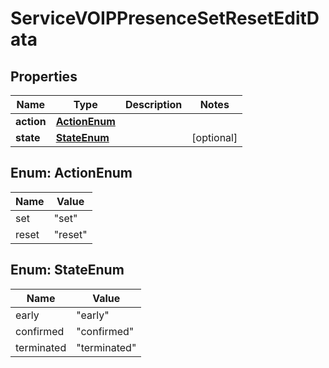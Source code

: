 

# ServiceVOIPPresenceSetResetEditData


## Properties

| Name | Type | Description | Notes |
|------------ | ------------- | ------------- | -------------|
|**action** | [**ActionEnum**](#ActionEnum) |  |  |
|**state** | [**StateEnum**](#StateEnum) |  |  [optional] |



## Enum: ActionEnum

| Name | Value |
|---- | -----|
| set | &quot;set&quot; |
| reset | &quot;reset&quot; |



## Enum: StateEnum

| Name | Value |
|---- | -----|
| early | &quot;early&quot; |
| confirmed | &quot;confirmed&quot; |
| terminated | &quot;terminated&quot; |



